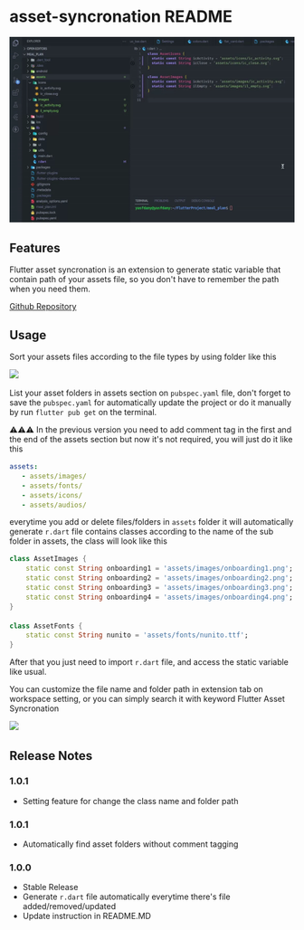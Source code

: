 # asset-syncronation README

<p float="left">
  <img src="assets/screenshots/preview.gif">
</p>

## Features

Flutter asset syncronation is an extension to generate static variable that contain path of your assets file, so you don't have to remember the path when you need them.

[Github Repository](https://github.com/yasfdany/flutter-asset-syncronation)

## Usage

Sort your assets files according to the file types by using folder like this

<p float="left">
  <img src="https://raw.githubusercontent.com/yasfdany/flutter-asset-syncronation/master/assets/screenshots/folder_path.jpg" width="160px">
</p>

List your asset folders in assets section on `pubspec.yaml` file, don't forget to save the `pubspec.yaml` for automatically update the project or do it manually by run `flutter pub get` on the terminal.

⚠️⚠️⚠️ In the previous version you need to add comment tag in the first and the end of the assets section but now it's not required, you will just do it like this

```yaml
assets:
   - assets/images/
   - assets/fonts/
   - assets/icons/
   - assets/audios/
```

everytime you add or delete files/folders in `assets` folder it will automatically generate `r.dart` file contains classes according to the name of the sub folder in assets, the class will look like this

```dart
class AssetImages {
	static const String onboarding1 = 'assets/images/onboarding1.png';
	static const String onboarding2 = 'assets/images/onboarding2.png';
	static const String onboarding3 = 'assets/images/onboarding3.png';
	static const String onboarding4 = 'assets/images/onboarding4.png';
}

class AssetFonts {
	static const String nunito = 'assets/fonts/nunito.ttf';
}
```

After that you just need to import `r.dart` file, and access the static variable like usual.

You can customize the file name and folder path in extension tab on workspace setting, or you can simply search it with keyword Flutter Asset Syncronation

<p float="left">
  <img src="https://raw.githubusercontent.com/yasfdany/flutter-asset-syncronation/master/assets/screenshots/workspace_setting.jpg">
</p>

## Release Notes

### 1.0.1

- Setting feature for change the class name and folder path

### 1.0.1

- Automatically find asset folders without comment tagging

### 1.0.0

- Stable Release
- Generate `r.dart` file automatically everytime there's file added/removed/updated
- Update instruction in README.MD